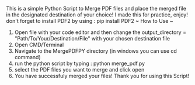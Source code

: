 This is a simple Python Script to Merge PDF files and place the merged file in the designated destination of your choice!
I made this for practice, enjoy!
don't forget to install PDF2 by using :
pip install PDF2
~ How to Use ~
1. Open file with your code editor and then change the output_directory = "Path/To/Your/Destination/File"  with your chosen destination file
2. Open CMD/Terminal
3. Navigate to the MergePDFPY directory (in windows you can use cd command)
4. run the python script by typing : python merge_pdf.py
5. select the PDF files you want to merge and click open
6. You have successfuly merged your files!
Thank you for using this Script!
